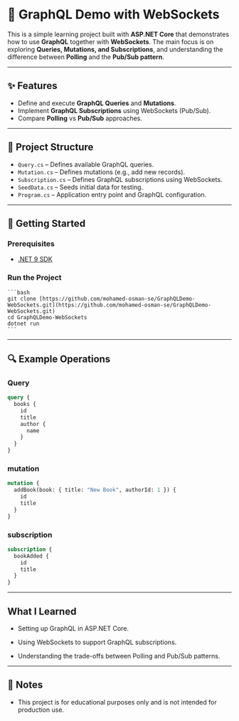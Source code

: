 # 🧪 GraphQL Demo with WebSockets

This is a simple learning project built with **ASP.NET Core** that demonstrates how to use **GraphQL** together with **WebSockets**. The main focus is on exploring **Queries, Mutations, and Subscriptions**, and understanding the difference between **Polling** and the **Pub/Sub pattern**.

---

## ✨ Features

-   Define and execute **GraphQL Queries** and **Mutations**.
-   Implement **GraphQL Subscriptions** using WebSockets (Pub/Sub).
-   Compare **Polling** vs **Pub/Sub** approaches.

---

## 📂 Project Structure

-   `Query.cs` – Defines available GraphQL queries.
-   `Mutation.cs` – Defines mutations (e.g., add new records).
-   `Subscription.cs` – Defines GraphQL subscriptions using WebSockets.
-   `SeedData.cs` – Seeds initial data for testing.
-   `Program.cs` – Application entry point and GraphQL configuration.

---

## 🚀 Getting Started

### Prerequisites

-   [.NET 9 SDK](https://dotnet.microsoft.com/en-us/download)

### Run the Project

    ```bash
    git clone [https://github.com/mohamed-osman-se/GraphQLDemo-WebSockets.git](https://github.com/mohamed-osman-se/GraphQLDemo-WebSockets.git)
    cd GraphQLDemo-WebSockets
    dotnet run
    ```
---

## 🔍 Example Operations

### Query

```graphql
query {
  books {
    id
    title
    author {
      name
    }
  }
}
```

### mutation

```graphql
mutation {
  addBook(book: { title: "New Book", authorId: 1 }) {
    id
    title
  }
}

```

### subscription

```graphql
subscription {
  bookAdded {
    id
    title
  }
}
```

---

##  What I Learned

-   Setting up GraphQL in ASP.NET Core.

-   Using WebSockets to support GraphQL subscriptions.

-   Understanding the trade-offs between Polling and Pub/Sub patterns.

---

## 📌 Notes
-   This project is for educational purposes only and is not intended for production use.
  
